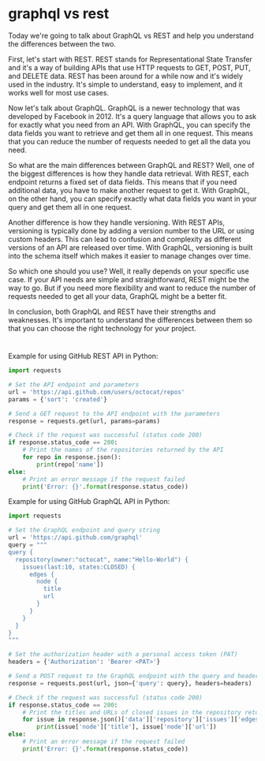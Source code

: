 # graphql vs rest
Today we're going to talk about GraphQL vs REST and help you understand the differences between the two.

First, let's start with REST. REST stands for Representational State Transfer and it's a way of building APIs that use HTTP requests to GET, POST, PUT, and DELETE data. REST has been around for a while now and it's widely used in the industry. It's simple to understand, easy to implement, and it works well for most use cases.

Now let's talk about GraphQL. GraphQL is a newer technology that was developed by Facebook in 2012. It's a query language that allows you to ask for exactly what you need from an API. With GraphQL, you can specify the data fields you want to retrieve and get them all in one request. This means that you can reduce the number of requests needed to get all the data you need.

So what are the main differences between GraphQL and REST? Well, one of the biggest differences is how they handle data retrieval. With REST, each endpoint returns a fixed set of data fields. This means that if you need additional data, you have to make another request to get it. With GraphQL, on the other hand, you can specify exactly what data fields you want in your query and get them all in one request.

Another difference is how they handle versioning. With REST APIs, versioning is typically done by adding a version number to the URL or using custom headers. This can lead to confusion and complexity as different versions of an API are released over time. With GraphQL, versioning is built into the schema itself which makes it easier to manage changes over time.

So which one should you use? Well, it really depends on your specific use case. If your API needs are simple and straightforward, REST might be the way to go. But if you need more flexibility and want to reduce the number of requests needed to get all your data, GraphQL might be a better fit.

In conclusion, both GraphQL and REST have their strengths and weaknesses. It's important to understand the differences between them so that you can choose the right technology for your project.

#

Example for using GitHub REST API in Python:

```python
import requests

# Set the API endpoint and parameters
url = 'https://api.github.com/users/octocat/repos'
params = {'sort': 'created'}

# Send a GET request to the API endpoint with the parameters
response = requests.get(url, params=params)

# Check if the request was successful (status code 200)
if response.status_code == 200:
    # Print the names of the repositories returned by the API
    for repo in response.json():
        print(repo['name'])
else:
    # Print an error message if the request failed
    print('Error: {}'.format(response.status_code))
```

Example for using GitHub GraphQL API in Python:

```python
import requests

# Set the GraphQL endpoint and query string
url = 'https://api.github.com/graphql'
query = """
query {
  repository(owner:"octocat", name:"Hello-World") {
    issues(last:10, states:CLOSED) {
      edges {
        node {
          title
          url
        }
      }
    }
  }
}
"""

# Set the authorization header with a personal access token (PAT)
headers = {'Authorization': 'Bearer <PAT>'}

# Send a POST request to the GraphQL endpoint with the query and headers
response = requests.post(url, json={'query': query}, headers=headers)

# Check if the request was successful (status code 200)
if response.status_code == 200:
    # Print the titles and URLs of closed issues in the repository returned by the API
    for issue in response.json()['data']['repository']['issues']['edges']:
        print(issue['node']['title'], issue['node']['url'])
else:
    # Print an error message if the request failed
    print('Error: {}'.format(response.status_code))
```
